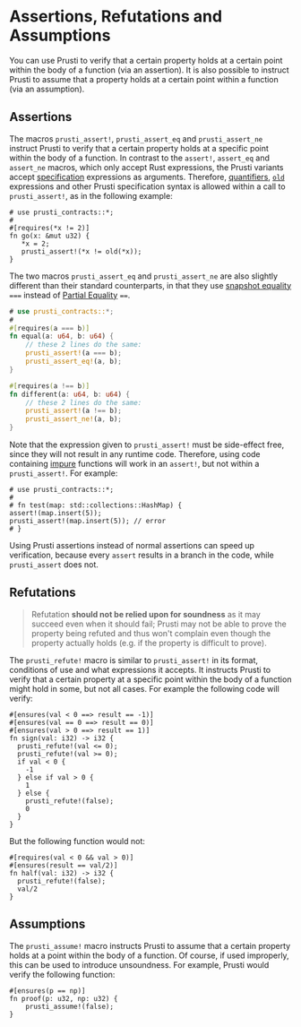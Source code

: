 # Assertions, Refutations and Assumptions 

You can use Prusti to verify that a certain property holds at a certain point
within the body of a function (via an assertion). It is also possible to
instruct Prusti to assume that a property holds at a certain point within a
function (via an assumption).

## Assertions

The macros `prusti_assert!`, `prusti_assert_eq` and `prusti_assert_ne` instruct Prusti to verify that a certain property holds at a specific point within the body of a function. In contrast to the `assert!`, `assert_eq` and `assert_ne` macros, which only accept Rust expressions, the Prusti variants accept [specification](../syntax.md) expressions as arguments. Therefore, [quantifiers](../syntax.md#quantifiers), [`old`](../syntax.md#old-expressions) expressions and other Prusti specification syntax is allowed within a call to `prusti_assert!`, as in the following example:

```rust,noplaypen
# use prusti_contracts::*;
# 
#[requires(*x != 2)]
fn go(x: &mut u32) {
   *x = 2;
   prusti_assert!(*x != old(*x));
}
```

The two macros `prusti_assert_eq` and `prusti_assert_ne` are also slightly different than their standard counterparts, in that they use [snapshot equality](syntax.md#snapshot-equality) `===` instead of [Partial Equality](https://doc.rust-lang.org/std/cmp/trait.PartialEq.html) `==`.

```rust
# use prusti_contracts::*;
# 
#[requires(a === b)]
fn equal(a: u64, b: u64) {
    // these 2 lines do the same:
    prusti_assert!(a === b);
    prusti_assert_eq!(a, b);
}

#[requires(a !== b)]
fn different(a: u64, b: u64) {
    // these 2 lines do the same:
    prusti_assert!(a !== b);
    prusti_assert_ne!(a, b);
}
```

Note that the expression given to `prusti_assert!` must be side-effect free, since they will not result in any runtime code. Therefore, using code containing [impure](../verify/pure.md) functions will work in an `assert!`, but not within a `prusti_assert!`. For example:

```rust,noplaypen,ignore
# use prusti_contracts::*;
# 
# fn test(map: std::collections::HashMap) {
assert!(map.insert(5));
prusti_assert!(map.insert(5)); // error
# }
```

Using Prusti assertions instead of normal assertions can speed up verification, because every `assert` results in a branch in the code, while `prusti_assert` does not.

## Refutations

> Refutation **should not be relied upon for soundness** as it may succeed even when it should fail; Prusti may not be able to prove the property being refuted and thus won't complain even though the property actually holds (e.g. if the property is difficult to prove).

The `prusti_refute!` macro is similar to `prusti_assert!` in its format, conditions of use and what expressions it accepts. It instructs Prusti to verify that a certain property at a specific point within the body of a function might hold in some, but not all cases. For example the following code will verify:

```rust,noplaypen
#[ensures(val < 0 ==> result == -1)]
#[ensures(val == 0 ==> result == 0)]
#[ensures(val > 0 ==> result == 1)]
fn sign(val: i32) -> i32 {
  prusti_refute!(val <= 0);
  prusti_refute!(val >= 0);
  if val < 0 {
    -1
  } else if val > 0 {
    1
  } else {
    prusti_refute!(false);
    0
  }
}
```

But the following function would not:

```rust,noplaypen
#[requires(val < 0 && val > 0)]
#[ensures(result == val/2)]
fn half(val: i32) -> i32 {
  prusti_refute!(false);
  val/2
}
```

## Assumptions

The `prusti_assume!` macro instructs Prusti to assume that a certain property
holds at a point within the body of a function. Of course, if used improperly,
this can be used to introduce unsoundness. For example, Prusti would verify the
following function:

```rust,noplaypen
#[ensures(p == np)]
fn proof(p: u32, np: u32) {
    prusti_assume!(false);
}
```
